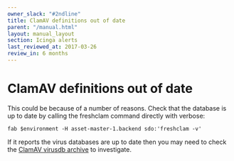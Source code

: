 ```yaml
---
owner_slack: "#2ndline"
title: ClamAV definitions out of date
parent: "/manual.html"
layout: manual_layout
section: Icinga alerts
last_reviewed_at: 2017-03-26
review_in: 6 months
---
```


# ClamAV definitions out of date

This could be because of a number of reasons. Check that the database is
up to date by calling the freshclam command directly with verbose:

    fab $environment -H asset-master-1.backend sdo:'freshclam -v'

If it reports the virus databases are up to date then you may need to
check the [ClamAV virusdb
archive](http://lists.clamav.net/pipermail/clamav-virusdb/) to
investigate.

